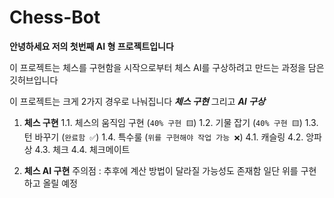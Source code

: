 # Chess-Bot

**안녕하세요 저의 첫번째 AI 형 프로젝트입니다**

이 프로젝트는 체스를 구현함을 시작으로부터 체스 AI를 구상하려고 만드는 과정을 담은 깃허브입니다

이 프로젝트는 크게 2가지 경우로 나눠집니다
*__체스 구현__* 그리고 ***AI 구상***

1. **체스 구현**
1.1. 체스의 움직임 구현 (`40% 구현 🟨`)
1.2. 기물 잡기 (`40% 구현 🟨`)
1.3. 턴 바꾸기 (`완료함 ✅`)
1.4. 특수룰 (`위를 구현해야 작업 가능 ❌`)
   4.1. 캐슬링
   4.2. 앙파상
   4.3. 체크
   4.4. 체크메이트

2. **체스 AI 구현**
주의점 : 추후에 계산 방법이 달라질 가능성도 존재함
일단 위를 구현 하고 올릴 예정
